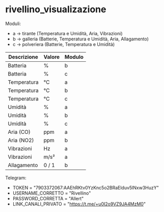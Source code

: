 # rivellino_visualizazione

Moduli:
- a → tirante (Temperatura e Umidità, Aria, Vibrazioni)
- b → galleria (Batterie, Temperatura e Umidità, Aria, Allagamento)
- c → polveriera (Batterie, Temperatura e Umidità)

| Descrizione                | Valore       | Modulo  |
|----------------------------|--------------|---------|
| Batteria                   | %            | b       |
| Batteria                   | %            | c       |
| Temperatura                | °C           | a       |
| Temperatura                | °C           | b       |
| Temperatura                | °C           | c       |
| Umidità                    | %            | a       |
| Umidità                    | %            | b       |
| Umidità                    | %            | c       |
| Aria (CO)                  | ppm          | a       |
| Aria (NO2)                 | ppm          | b       |
| Vibrazioni                 | Hz           | a       |
| Vibrazioni                 | m/s²         | a       |
| Allagamento                | 0 / 1        | b       |

Telegram:
- TOKEN = "7903372067:AAEhRKtv0YzKnc5o2BRaElduv5lNxw3HuzY"
- USERNAME_CORRETTO = "Rivellino"
- PASSWORD_CORRETTA = "Allert"
- LINK_CANALI_PRIVATO = "https://t.me/+u0I2o9VZ9JA4MzM0"

